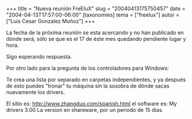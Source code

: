 +++
title = "Nueva reunión FreEluX"
slug = "20040413175750457"
date = "2004-04-13T17:57:00-06:00"
[taxonomies]
tema = ["freelux"]
autor = ["Luis Cesar Gonzalez Muñoz"]
+++

La fecha de la próxima reunión se esta acercando y no han publicado en
dónde será, sólo se que es el 17 de éste mes quedando pendiente lugar y
hora.

Sigo esperando respuesta.

<!-- more -->
Por otro lado para la pregunta de los controladores para Windows:

Te crea una lista por separado en carpetas independientes, y ya después
de esto puedes &quot;tronar&quot; tu máquina sin la sosobra de dónde
sacas nuevamente los drivers.

El sitio es: http://www.zhangduo.com/spanish.html el software es: My
drivers 3.00 La version en shareware, por un periodo de 15 dias.
